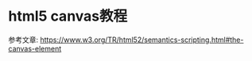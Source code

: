 html5 canvas教程
===






参考文章:
https://www.w3.org/TR/html52/semantics-scripting.html#the-canvas-element